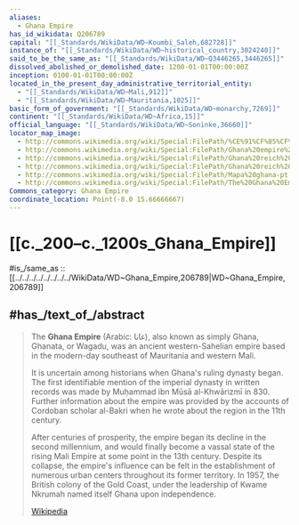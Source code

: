 ```yaml
---
aliases:
  - Ghana Empire
has_id_wikidata: Q206789
capital: "[[_Standards/WikiData/WD~Koumbi_Saleh,682728]]"
instance_of: "[[_Standards/WikiData/WD~historical_country,3024240]]"
said_to_be_the_same_as: "[[_Standards/WikiData/WD~Q3446265,3446265]]"
dissolved_abolished_or_demolished_date: 1200-01-01T00:00:00Z
inception: 0100-01-01T00:00:00Z
located_in_the_present_day_administrative_territorial_entity:
  - "[[_Standards/WikiData/WD~Mali,912]]"
  - "[[_Standards/WikiData/WD~Mauritania,1025]]"
basic_form_of_government: "[[_Standards/WikiData/WD~monarchy,7269]]"
continent: "[[_Standards/WikiData/WD~Africa,15]]"
official_language: "[[_Standards/WikiData/WD~Soninke,36660]]"
locator_map_image:
  - http://commons.wikimedia.org/wiki/Special:FilePath/%CE%91%CF%85%CF%84%CE%BF%CE%BA%CF%81%CE%B1%CF%84%CE%BF%CF%81%CE%AF%CE%B1%20%CE%93%CE%BA%CE%AC%CE%BD%CE%B1%20%CF%87%CE%AC%CF%81%CF%84%CE%B7%CF%82.png
  - http://commons.wikimedia.org/wiki/Special:FilePath/Ghana%20empire%20map-fr.png
  - http://commons.wikimedia.org/wiki/Special:FilePath/Ghana%20reich%20karte-es.svg
  - http://commons.wikimedia.org/wiki/Special:FilePath/Ghana%20reich%20karte.png
  - http://commons.wikimedia.org/wiki/Special:FilePath/Mapa%20ghana-pt.svg
  - http://commons.wikimedia.org/wiki/Special:FilePath/The%20Ghana%20Empire.svg
Commons_category: Ghana Empire
coordinate_location: Point(-8.0 15.66666667)
---
```



# [[c._200–c._1200s_Ghana_Empire]]

#is_/same_as :: [[../../../../../../../../WikiData/WD~Ghana_Empire,206789|WD~Ghana_Empire,206789]]


## #has_/text_of_/abstract 

> The **Ghana Empire** (Arabic: غانا), also known as simply Ghana, Ghanata, or Wagadu, was an ancient western-Sahelian empire based in the modern-day southeast of Mauritania and western Mali.
>
> It is uncertain among historians when Ghana's ruling dynasty began. The first identifiable mention of the imperial dynasty in written records was made by Muḥammad ibn Mūsā al-Khwārizmī in 830. Further information about the empire was provided by the accounts of Cordoban scholar al-Bakri when he wrote about the region in the 11th century.
>
> After centuries of prosperity, the empire began its decline in the second millennium, and would finally become a vassal state of the rising Mali Empire at some point in the 13th century. Despite its collapse, the empire's influence can be felt in the establishment of numerous urban centers throughout its former territory. In 1957, the British colony of the Gold Coast, under the leadership of Kwame Nkrumah named itself Ghana upon independence.
>
> [Wikipedia](https://en.wikipedia.org/wiki/Ghana%20Empire)